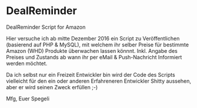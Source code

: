 # DealReminder
DealReminder Script for Amazon

Hier versuche ich ab mitte Dezember 2016 ein Script zu Veröffentlichen (basierend auf PHP & MySQL),
mit welchem ihr selber Preise für bestimmte Amazon (WHD) Produkte überwachen lassen könnnt.
Inkl. Angabe des Preises und Zustands ab wann ihr per eMail & Push-Nachricht Informiert werden möchtet.

Da ich selbst nur ein Freizeit Entwickler bin wird der Code des Scripts vielleicht für den ein oder anderen Erfahreneren Entwickler Shitty aussehen, aber er wird seinen Zweck erfüllen ;-)

Mfg,
Euer Spegeli
